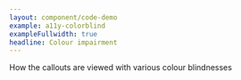 ```yaml
---
layout: component/code-demo
example: a11y-colorblind
exampleFullwidth: true
headline: Colour impairment
---
```



How the callouts are viewed with various colour blindnesses
